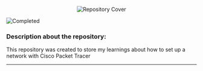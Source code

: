 <p align="center">
  <img src="https://github.com/gabrielceravoloo/Cisco-Packet-Tracer/assets/173575898/b33a419a-863d-4ec9-a157-4f032145e0d8" alt="Repository Cover">
</p>

![Completed](http://img.shields.io/static/v1?label=STATUS&message=COMPLETED&color=green&style=for-the-badge)

### Description about the repository: 

This repository was created to store my learnings about how to set up a network with Cisco Packet Tracer

<hr>

